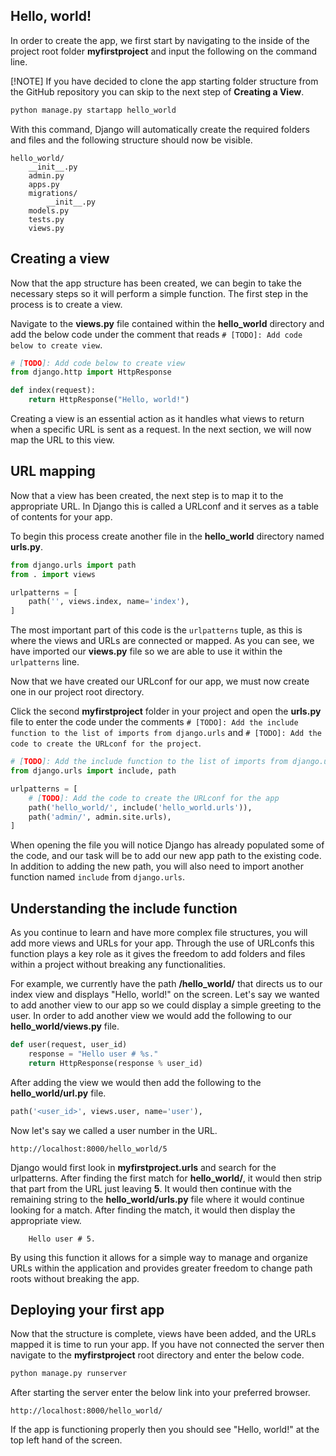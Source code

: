 ## Hello, world!

In order to create the app, we first start by navigating to the inside of the project root folder **myfirstproject** and input the following on the command line.

[!NOTE] If you have decided to clone the app starting folder structure from the GitHub repository you can skip to the next step of **Creating a View**.

```bash    
python manage.py startapp hello_world
```

With this command, Django will automatically create the required folders and files and the following structure should now be visible.

          
    hello_world/
        __init__.py
        admin.py
        apps.py
        migrations/
            __init__.py
        models.py
        tests.py
        views.py
        
           
## Creating a view

Now that the app structure has been created, we can begin to take the necessary steps so it will perform a simple function. The first step in the process is to create a view.  

Navigate to the **views.py** file contained within the **hello_world** directory and add the below code under the comment that reads `# [TODO]: Add code below to create view`.

```python
# [TODO]: Add code below to create view
from django.http import HttpResponse

def index(request):
    return HttpResponse("Hello, world!")
```
        
Creating a view is an essential action as it handles what views to return when a specific URL is sent as a request. In the next section, we will now map the URL to this view. 

## URL mapping

Now that a view has been created, the next step is to map it to the appropriate URL. In Django this is called a URLconf and it serves as a table of contents for your app.
        
To begin this process create another file in the **hello_world** directory named **urls.py**.

```python
from django.urls import path
from . import views

urlpatterns = [
    path('', views.index, name='index'),
]
```

The most important part of this code is the `urlpatterns` tuple, as this is where the views and URLs are connected or mapped. As you can see, we have imported our **views.py** file so we are able to use it within the `urlpatterns` line. 

Now that we have created our URLconf for our app, we must now create one in our project root directory.

Click the second **myfirstproject** folder in your project and open the **urls.py** file to enter the code under the comments `# [TODO]: Add the include function to the list of imports from django.urls` and `# [TODO]: Add the code to create the URLconf for the project`.

```python
# [TODO]: Add the include function to the list of imports from django.urls
from django.urls import include, path

urlpatterns = [
    # [TODO]: Add the code to create the URLconf for the app
    path('hello_world/', include('hello_world.urls')),
    path('admin/', admin.site.urls),
]
```

When opening the file you will notice Django has already populated some of the code, and our task will be to add our new app path to the existing code. In addition to adding the new path, you will also need to import another function named `include` from `django.urls`. 

## Understanding the include function

As you continue to learn and have more complex file structures, you will add more views and URLs for your app. Through the use of URLconfs this function plays a key role as it gives the freedom to add folders and files within a project without breaking any functionalities.

For example, we currently have the path **/hello_world/** that directs us to our index view and displays "Hello, world!" on the screen. Let's say we wanted to add another view to our app so we could display a simple greeting to the user. In order to add another view we would add the following to our **hello_world/views.py** file.

```python
def user(request, user_id)
    response = "Hello user # %s."
    return HttpResponse(response % user_id)
```

After adding the view we would then add the following to the **hello_world/url.py** file.

```python
path('<user_id>', views.user, name='user'),
```

Now let's say we called a user number in the URL.

    http://localhost:8000/hello_world/5

Django would first look in **myfirstproject.urls** and search for the urlpatterns. After finding the first match for **hello_world/**, it would then strip that part from the URL just leaving **5**. It would then continue with the remaining string to the **hello_world/urls.py** file where it would continue looking for a match. After finding the match, it would then display the appropriate view.

```output
    Hello user # 5.
```

By using this function it allows for a simple way to manage and organize URLs within the application and provides greater freedom to change path roots without breaking the app.

    
## Deploying your first app

Now that the structure is complete, views have been added, and the URLs mapped it is time to run your app. If you have not connected the server then navigate to the **myfirstproject** root directory and enter the below code.

```bash      
python manage.py runserver
```

After starting the server enter the below link into your preferred browser.

    http://localhost:8000/hello_world/

If the app is functioning properly then you should see "Hello, world!" at the top left hand of the screen.
